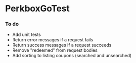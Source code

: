 # PerkboxGoTest

### To do
- Add unit tests
- Return error messages if a request fails
- Return success messages if a request succeeds
- Remove "redeemed" from request bodies
- Add sorting to listing coupons (searched and unsearched)
